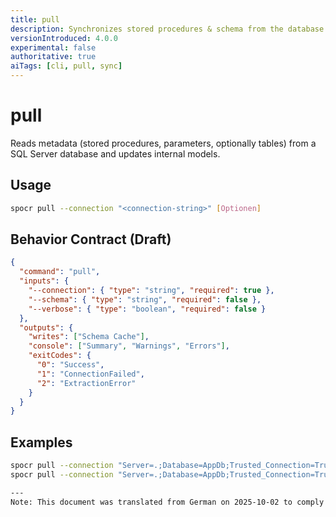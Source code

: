 ```yaml
---
title: pull
description: Synchronizes stored procedures & schema from the database.
versionIntroduced: 4.0.0
experimental: false
authoritative: true
aiTags: [cli, pull, sync]
---
```


# pull

Reads metadata (stored procedures, parameters, optionally tables) from a SQL Server database and updates internal models.

## Usage

```bash
spocr pull --connection "<connection-string>" [Optionen]
```

## Behavior Contract (Draft)

```json
{
  "command": "pull",
  "inputs": {
    "--connection": { "type": "string", "required": true },
    "--schema": { "type": "string", "required": false },
    "--verbose": { "type": "boolean", "required": false }
  },
  "outputs": {
    "writes": ["Schema Cache"],
    "console": ["Summary", "Warnings", "Errors"],
    "exitCodes": {
      "0": "Success",
      "1": "ConnectionFailed",
      "2": "ExtractionError"
    }
  }
}
```

## Examples

```bash
spocr pull --connection "Server=.;Database=AppDb;Trusted_Connection=True;"
spocr pull --connection "Server=.;Database=AppDb;Trusted_Connection=True;" --schema custom

---
Note: This document was translated from German on 2025-10-02 to comply with the English-only language policy.
```
